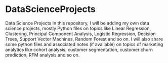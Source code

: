 # DataScienceProjects
Data Science Projects
In this repository, I will be adding my own data science projects, mostly Python files on topics like Linear Regression, Clustering, Principal Component Analysis, Logistic Regression, Decision Trees, Support Vector Machines, Random Forest and so on. I will also share some python files and associated notes (if available) on topics of marketing analytics like cohort analysis, customer segmentation, customer churn prediction, RFM analysis and so on.
